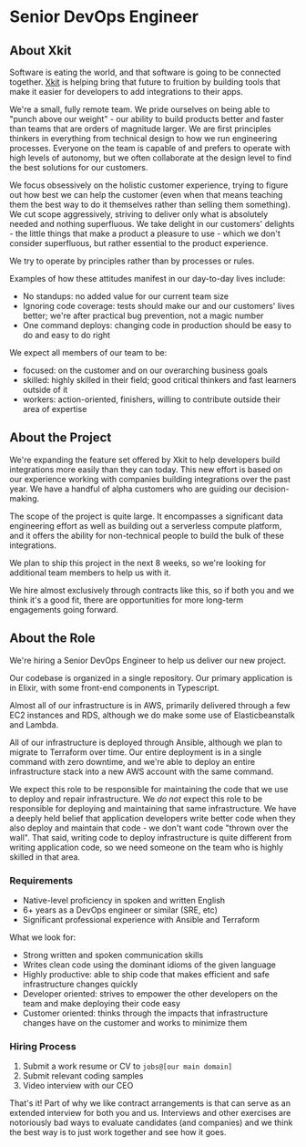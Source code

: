 # Senior DevOps Engineer

## About Xkit

Software is eating the world, and that software is going to be connected together. [Xkit](https://xkit.co) is helping bring that future to fruition by building tools that make it easier for developers to add integrations to their apps.

We're a small, fully remote team. We pride ourselves on being able to "punch above our weight" - our ability to build products better and faster than teams that are orders of magnitude larger. We are first principles thinkers in everything from technical design to how we run engineering processes. Everyone on the team is capable of and prefers to operate with high levels of autonomy, but we often collaborate at the design level to find the best solutions for our customers.

We focus obsessively on the holistic customer experience, trying to figure out how best we can help the customer (even when that means teaching them the best way to do it themselves rather than selling them something). We cut scope aggressively, striving to deliver only what is absolutely needed and nothing superfluous. We take delight in our customers' delights - the little things that make a product a pleasure to use - which we don't consider superfluous, but rather essential to the product experience.

We try to operate by principles rather than by processes or rules.

Examples of how these attitudes manifest in our day-to-day lives include:
- No standups: no added value for our current team size
- Ignoring code coverage: tests should make our and our customers' lives better; we're after practical bug prevention, not a magic number
- One command deploys: changing code in production should be easy to do and easy to do right

We expect all members of our team to be:
- focused: on the customer and on our overarching business goals
- skilled: highly skilled in their field; good critical thinkers and fast learners outside of it
- workers: action-oriented, finishers, willing to contribute outside their area of expertise

## About the Project

We're expanding the feature set offered by Xkit to help developers build integrations more easily than they can today. This new effort is based on our experience working with companies building integrations over the past year. We have a handful of alpha customers who are guiding our decision-making.

The scope of the project is quite large. It encompasses a significant data engineering effort as well as building out a serverless compute platform, and it offers the ability for non-technical people to build the bulk of these integrations.

We plan to ship this project in the next 8 weeks, so we're looking for additional team members to help us with it.

We hire almost exclusively through contracts like this, so if both you and we think it's a good fit, there are opportunities for more long-term engagements going forward.


## About the Role

We're hiring a Senior DevOps Engineer to help us deliver our new project.

Our codebase is organized in a single repository. Our primary application is in Elixir, with some front-end components in Typescript.

Almost all of our infrastructure is in AWS, primarily delivered through a few EC2 instances and RDS, although we do make some use of Elasticbeanstalk and Lambda.

All of our infrastructure is deployed through Ansible, although we plan to migrate to Terraform over time. Our entire deployment is in a single command with zero downtime, and we're able to deploy an entire infrastructure stack into a new AWS account with the same command.

We expect this role to be responsible for maintaining the code that we use to deploy and repair infrastructure. We *do not* expect this role to be responsible for deploying and maintaining that same infrastructure. We have a deeply held belief that application developers write better code when they also deploy and maintain that code - we don't want code "thrown over the wall". That said, writing code to deploy infrastructure is quite different from writing application code, so we need someone on the team who is highly skilled in that area.

### Requirements

- Native-level proficiency in spoken and written English
- 6+ years as a DevOps engineer or similar (SRE, etc)
- Significant professional experience with Ansible and Terraform


What we look for:
- Strong written and spoken communication skills
- Writes clean code using the dominant idioms of the given language
- Highly productive: able to ship code that makes efficient and safe infrastructure changes quickly
- Developer oriented: strives to empower the other developers on the team and make deploying their code easy
- Customer oriented: thinks through the impacts that infrastructure changes have on the customer and works to minimize them


### Hiring Process

1. Submit a work resume or CV to `jobs@[our main domain]`
2. Submit relevant coding samples
3. Video interview with our CEO

That's it! Part of why we like contract arrangements is that can serve as an extended interview for both you and us. Interviews and other exercises are notoriously bad ways to evaluate candidates (and companies) and we think the best way is to just work together and see how it goes.
